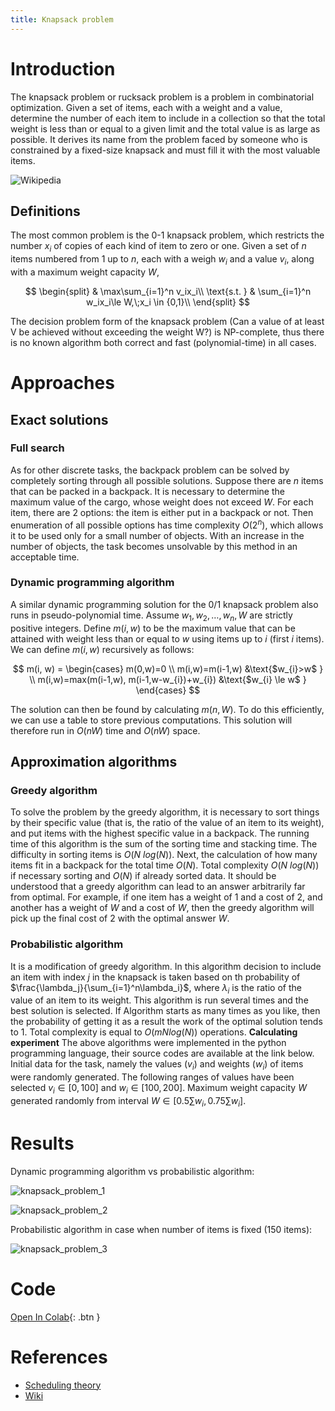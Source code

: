 ```yaml
---
title: Knapsack problem
---
```


# Introduction

The knapsack problem or rucksack problem is a problem in combinatorial optimization. Given a set of items, each with a weight and a value, determine the number of each item to include in a collection so that the total weight is less than or equal to a given limit and the total value is as large as possible. It derives its name from the problem faced by someone who is constrained by a fixed-size knapsack and must fill it with the most valuable items.

![Wikipedia](https://upload.wikimedia.org/wikipedia/commons/f/fd/Knapsack.svg)

## Definitions
The most common problem is the 0-1 knapsack problem, which restricts the number  $x_{i}$ of copies of each kind of item to zero or one. Given a set of $n$ items numbered from $1$ up to $n$, each with a weigh $w_{i}$ and a value $v_{i}$, along with a maximum weight capacity $W$, 

$$
\begin{split}
& \max\sum_{i=1}^n v_ix_i\\
\text{s.t. } & \sum_{i=1}^n w_ix_i\le W,\;x_i \in {0,1}\\
\end{split}
$$

The decision problem form of the knapsack problem (Can a value of at least V be achieved without exceeding the weight W?) is NP-complete, thus there is no known algorithm both correct and fast (polynomial-time) in all cases.

# Approaches
## Exact solutions

### Full search
As for other discrete tasks, the backpack problem can be solved by completely sorting through all possible solutions. Suppose there are $n$ items that can be packed in a backpack. It is necessary to determine the maximum value of the cargo, whose weight does not exceed $W$.
For each item, there are 2 options: the item is either put in a backpack or not. Then enumeration of all possible options has time complexity $O(2^n)$, which allows it to be used only for a small number of objects. With an increase in the number of objects, the task becomes unsolvable by this method in an acceptable time.

### Dynamic programming algorithm
A similar dynamic programming solution for the 0/1 knapsack problem also runs in pseudo-polynomial time. Assume $w_{1},\,w_{2},\,\ldots ,\,w_{n}, W$ are strictly positive integers. Define $m(i,w)$  to be the maximum value that can be attained with weight less than or equal to $w$ using items up to $i$ (first $i$ items). We can define $m(i,w)$ recursively as follows: 

$$
m(i, w) = 
 \begin{cases}
   m(0,w)=0  \\
   m(i,w)=m(i-1,w) &\text{$w_{i}>w$ } \\
   m(i,w)=max(m(i-1,w), m(i-1,w-w_{i})+w_{i}) &\text{$w_{i} \le w$ }
 \end{cases}
$$

The solution can then be found by calculating $m(n,W)$. To do this efficiently, we can use a table to store previous computations. This solution will therefore run in $O(nW)$ time and $O(nW)$ space.

## Approximation algorithms

### Greedy algorithm
To solve the problem by the greedy algorithm, it is necessary to sort things by their specific value (that is, the ratio of the value of an item to its weight), and put items with the highest specific value in a backpack.
The running time of this algorithm is the sum of the sorting time and stacking time. The difficulty in sorting items is $O(N \ log (N))$. Next, the calculation of how many items fit in a backpack for the total time $O(N)$. Total complexity $O(N \ log (N))$ if necessary sorting and $O(N)$ if already sorted data.
It should be understood that a greedy algorithm can lead to an answer arbitrarily far from optimal. For example, if one item has a weight of 1 and a cost of 2, and another has a weight of $W$ and a cost of $W$, then the greedy algorithm will pick up the final cost of 2 with the optimal answer $W$.

### Probabilistic algorithm
It is a modification of greedy algorithm. In this algorithm decision to include an item with index $j$ in the knapsack is taken based on th probability of $\frac{\lambda_j}{\sum_{i=1}^n\lambda_i}$, where $\lambda_i$ is the ratio of the value of an item to its weight. This algorithm is run several times and the best solution is selected. If Algorithm starts
as many times as you like, then the probability of getting it as a result
the work of the optimal solution tends to 1. Total complexity is equal to $O(mN  log(N))$ operations.
**Calculating experiment**
The above algorithms were implemented in the python programming language, their source codes are available at the link below. Initial data for the task, namely the values ($v_{i}$) and weights ($w_{i}$) of items were randomly generated. The following ranges of values have been selected $v_{i}\in [0, 100]$ and $w_{i}\in [100, 200]$. Maximum weight capacity $W$ generated randomly from interval $W \in [0.5\sum w_i, 0.75\sum w_i]$.

# Results

Dynamic programming algorithm vs probabilistic algorithm: 

![knapsack_problem_1](./knapsack_problem_1.svg)

![knapsack_problem_2](./knapsack_problem_2.svg)

Probabilistic algorithm in case when number of items is fixed (150 items):

![knapsack_problem_3](./knapsack_problem_3.svg)

# Code

[Open In Colab](https://colab.research.google.com/github/MerkulovDaniil/optim/blob/master/assets/Notebooks/Knapsack_problem.ipynb){: .btn } 

# References

* [Scheduling theory](http://physcontrol.phys.msu.ru/materials/PosobieLazarev/TeorRasp.pdf)
* [Wiki](https://en.wikipedia.org/wiki/Knapsack_problem)